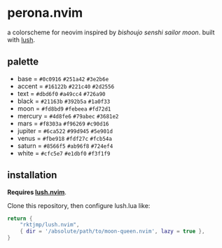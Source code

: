 # perona.nvim

a colorscheme for neovim inspired by *bishoujo senshi sailor moon*. built with [lush](https://github.com/rktjmp/lush.nvim/).

## palette

+ base = `#0c0916` `#251a42` `#3e2b6e`
+ accent = `#16122b` `#221c40` `#2d2556`
+ text = `#dbd6f0` `#a49cc4` `#726a90`
+ black = `#21163b` `#392b5a` `#1a0f33`
+ moon = `#fd8bd9` `#febeea` `#fd72d1`
+ mercury = `#4d8fe6` `#79abec` `#3681e2`
+ mars = `#f8303a` `#f96269` `#c90d16`
+ jupiter = `#6ca522` `#99d945` `#5e901d`
+ venus = `#fbe918` `#fdf27c` `#fcb54a`
+ saturn = `#8566f5` `#ab96f8` `#724ef4`
+ white = `#cfc5e7` `#e1dbf0` `#f3f1f9`

## installation

**Requires [lush.nvim](https://github.com/rktjmp/lush.nvim)**.

Clone this repository, then configure lush.lua like:

```lua
return {
    "rktjmp/lush.nvim",
    { dir = '/absolute/path/to/moon-queen.nvim', lazy = true },
}
```
